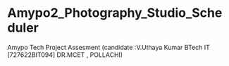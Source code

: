 # Amypo2_Photography_Studio_Scheduler
Amypo Tech Project Assesment (candidate :V.Uthaya Kumar BTech IT [727622BIT094]  DR.MCET , POLLACHI)
